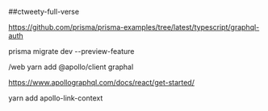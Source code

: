 ##ctweety-full-verse

https://github.com/prisma/prisma-examples/tree/latest/typescript/graphql-auth

prisma migrate dev --preview-feature

/web
yarn add @apollo/client graphal

https://www.apollographql.com/docs/react/get-started/

yarn add apollo-link-context